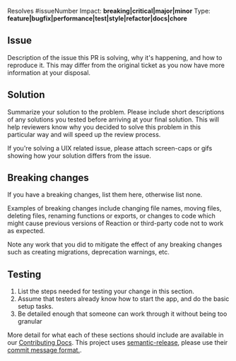 Resolves #issueNumber
Impact: **breaking|critical|major|minor**
Type: **feature|bugfix|performance|test|style|refactor|docs|chore**

## Issue

Description of the issue this PR is solving, why it's happening, and how to reproduce it. This may differ from the original ticket as you now have more information at your disposal.

## Solution

Summarize your solution to the problem. Please include short descriptions of any solutions you tested before arriving at your final solution. This will help reviewers know why you decided to solve this problem in this particular way and will speed up the review process.

If you're solving a UIX related issue, please attach screen-caps or gifs showing how your solution differs from the issue.

## Breaking changes

If you have a breaking changes, list them here, otherwise list none.

Examples of breaking changes include changing file names, moving files, deleting files, renaming functions or exports, or changes to code which might cause previous versions of Reaction or third-party code not to work as expected.

Note any work that you did to mitigate the effect of any breaking changes such as creating migrations, deprecation warnings, etc.

## Testing

1. List the steps needed for testing your change in this section.
2. Assume that testers already know how to start the app, and do the basic setup tasks.
3. Be detailed enough that someone can work through it without being too granular

More detail for what each of these sections should include are available in our [Contributing Docs](https://docs.reactioncommerce.com/reaction-docs/trunk/contributing-to-reaction). This project uses [semantic-release](https://semantic-release.gitbook.io/semantic-release/), please use their [commit message format.](https://semantic-release.gitbook.io/semantic-release/#commit-message-format).
